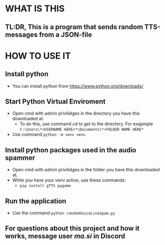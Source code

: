 # WHAT IS THIS
## TL:DR, This is a program that sends random TTS-messages from a JSON-file

# HOW TO USE IT
## Install python
- You can install python from https://www.python.org/downloads/

## Start Python Virtual Enviroment
- Open cmd with admin privilidges in the directory you have this downloaded at.
    - To do this, use command *cd* to get to the directory. For exapmple `C:\Users\*<USERNAME HERE>*\Documents\*<FOLDER NAME HERE*`
- Use command `python -m venv venv`

## Install python packages used in the audio spammer
- Open cmd with admin privilidges in the folder you have this downloaded at.
- While you have your venv active, use these commands:
    - `pip install gTTS pygame`

## Run the application
- Use the command `python randomVoiceLineSpam.py`

## For questions about this project and how it works, message user ***ma.si*** in Discord